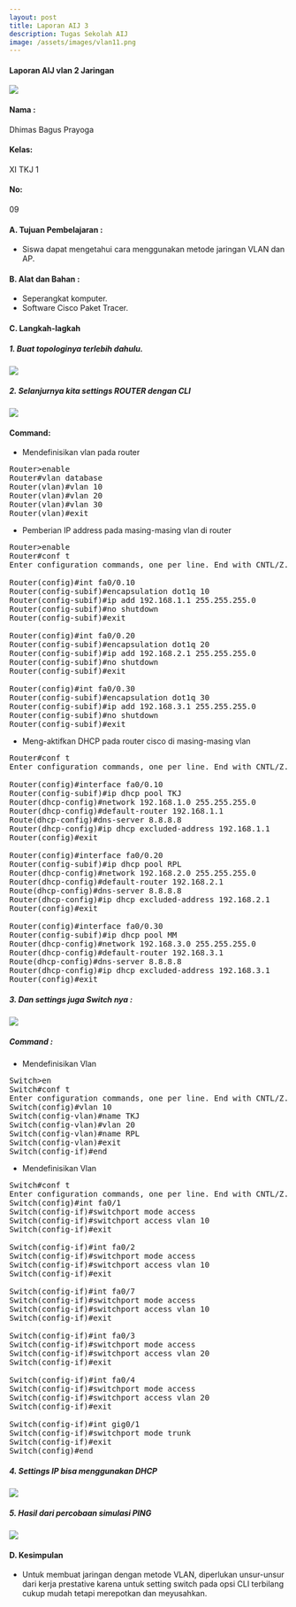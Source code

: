 ```yaml
---
layout: post
title: Laporan AIJ 3
description: Tugas Sekolah AIJ
image: /assets/images/vlan11.png
---
```


#### Laporan AIJ vlan 2 Jaringan

<img src="/assets/images/vlan0.png">

#### Nama :
Dhimas Bagus Prayoga
#### Kelas:
XI TKJ 1
#### No:
09

#### A. Tujuan Pembelajaran :

- Siswa dapat mengetahui cara menggunakan metode jaringan VLAN dan AP.

#### B. Alat dan Bahan :
- Seperangkat komputer.
- Software Cisco Paket Tracer.

#### C. Langkah-lagkah

##### 1. Buat topologinya terlebih dahulu.

<img src="/assets/images/vlan11.png">

##### 2. Selanjurnya kita settings ROUTER dengan CLI

<img src="/assets/images/vlan12.png">

#### Command:
 - Mendefinisikan vlan pada router
<pre>
Router>enable
Router#vlan database
Router(vlan)#vlan 10
Router(vlan)#vlan 20
Router(vlan)#vlan 30
Router(vlan)#exit
</pre>

- Pemberian IP address pada masing-masing vlan di router
<pre>
Router>enable
Router#conf t
Enter configuration commands, one per line. End with CNTL/Z.

Router(config)#int fa0/0.10
Router(config-subif)#encapsulation dot1q 10
Router(config-subif)#ip add 192.168.1.1 255.255.255.0
Router(config-subif)#no shutdown
Router(config-subif)#exit

Router(config)#int fa0/0.20
Router(config-subif)#encapsulation dot1q 20
Router(config-subif)#ip add 192.168.2.1 255.255.255.0
Router(config-subif)#no shutdown
Router(config-subif)#exit

Router(config)#int fa0/0.30
Router(config-subif)#encapsulation dot1q 30
Router(config-subif)#ip add 192.168.3.1 255.255.255.0
Router(config-subif)#no shutdown
Router(config-subif)#exit
</pre>

- Meng-aktifkan DHCP pada router cisco di masing-masing vlan
<pre>
Router#conf t
Enter configuration commands, one per line. End with CNTL/Z.

Router(config)#interface fa0/0.10
Router(config-subif)#ip dhcp pool TKJ
Router(dhcp-config)#network 192.168.1.0 255.255.255.0
Router(dhcp-config)#default-router 192.168.1.1
Route(dhcp-config)#dns-server 8.8.8.8
Router(dhcp-config)#ip dhcp excluded-address 192.168.1.1
Router(config)#exit

Router(config)#interface fa0/0.20
Router(config-subif)#ip dhcp pool RPL
Router(dhcp-config)#network 192.168.2.0 255.255.255.0
Router(dhcp-config)#default-router 192.168.2.1
Route(dhcp-config)#dns-server 8.8.8.8
Router(dhcp-config)#ip dhcp excluded-address 192.168.2.1
Router(config)#exit

Router(config)#interface fa0/0.30
Router(config-subif)#ip dhcp pool MM
Router(dhcp-config)#network 192.168.3.0 255.255.255.0
Router(dhcp-config)#default-router 192.168.3.1
Route(dhcp-config)#dns-server 8.8.8.8
Router(dhcp-config)#ip dhcp excluded-address 192.168.3.1
Router(config)#exit
</pre>

##### 3. Dan settings juga Switch nya :

<img src="/assets/images/vlan13.png">

##### Command :

- Mendefinisikan Vlan
<pre>
Switch>en
Switch#conf t
Enter configuration commands, one per line. End with CNTL/Z.
Switch(config)#vlan 10
Switch(config-vlan)#name TKJ
Switch(config-vlan)#vlan 20
Switch(config-vlan)#name RPL
Switch(config-vlan)#exit
Switch(config-if)#end
</pre>

- Mendefinisikan Vlan
<pre>
Switch#conf t
Enter configuration commands, one per line. End with CNTL/Z.
Switch(config)#int fa0/1
Switch(config-if)#switchport mode access
Switch(config-if)#switchport access vlan 10
Switch(config-if)#exit

Switch(config-if)#int fa0/2
Switch(config-if)#switchport mode access
Switch(config-if)#switchport access vlan 10
Switch(config-if)#exit

Switch(config-if)#int fa0/7
Switch(config-if)#switchport mode access
Switch(config-if)#switchport access vlan 10
Switch(config-if)#exit

Switch(config-if)#int fa0/3
Switch(config-if)#switchport mode access
Switch(config-if)#switchport access vlan 20
Switch(config-if)#exit

Switch(config-if)#int fa0/4
Switch(config-if)#switchport mode access
Switch(config-if)#switchport access vlan 20
Switch(config-if)#exit

Switch(config-if)#int gig0/1
Switch(config-if)#switchport mode trunk
Switch(config-if)#exit
Switch(config)#end
</pre>

##### 4. Settings IP bisa menggunakan DHCP

<img src="/assets/images/vlan14.png">

##### 5. Hasil dari percobaan simulasi PING

<img src="/assets/images/vlan15.png">

#### D. Kesimpulan

- Untuk membuat jaringan dengan metode VLAN, diperlukan unsur-unsur dari kerja prestative karena untuk setting switch pada opsi CLI terbilang cukup mudah tetapi merepotkan dan meyusahkan.

